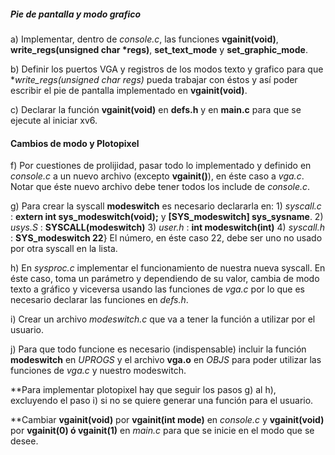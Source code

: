 ##### Pie de pantalla y modo grafico

a)  Implementar, dentro de _console.c_, las funciones **vgainit(void)**, **write\_regs(unsigned char *regs)**, **set\_text\_mode** y **set\_graphic\_mode**.

b)  Definir los puertos VGA y registros de los modos texto y grafico para que **write\_regs(unsigned char *regs)** pueda trabajar con éstos y así poder escribir el pie de pantalla implementado en **vgainit(void)**.

c)  Declarar la función **vgainit(void)** en **defs.h** y en **main.c** para que se ejecute al iniciar xv6.

#### Cambios de modo y Plotopixel

f)  Por cuestiones de prolijidad, pasar todo lo implementado y definido en _console.c_ a un nuevo archivo (excepto **vgainit()**), en éste caso a _vga.c_. Notar que éste nuevo archivo debe tener todos los include de _console.c_.

g)  Para crear la syscall **modeswitch** es necesario declararla en:
        1)  _syscall.c_ :   **extern int sys\_modeswitch(void);** y **[SYS\_modeswitch] sys\_sysname**.
        2)  _usys.S_ :      **SYSCALL(modeswitch)**
        3)  _user.h_ :      **int modeswitch(int)**
        4)  _syscall.h_ :   **SYS_modeswitch 22**}
                                El número, en éste caso 22, debe ser uno no usado por otra syscall en la lista.

h)  En _sysproc.c_ implementar el funcionamiento de nuestra nueva syscall. En éste caso, toma un parámetro y dependiendo de su valor, cambia de modo texto a gráfico y viceversa usando las funciones de _vga.c_ por lo que es necesario declarar las funciones en _defs.h_.

i)  Crear un archivo _modeswitch.c_ que va a tener la función a utilizar por el usuario.

j)  Para que todo funcione es necesario (indispensable) incluir la función **modeswitch** en _UPROGS_ y el archivo **vga.o** en _OBJS_ para poder utilizar las funciones de _vga.c_ y nuestro modeswitch.

\**Para implementar plotopixel hay que seguir los pasos g) al h), excluyendo el paso i) si no se quiere generar una función para el usuario.

\**Cambiar **vgainit(void)** por **vgainit(int mode)** en _console.c_ y **vgainit(void)** por **vgainit(0) ó vgainit(1)** en _main.c_ para que se inicie en el modo que se desee.